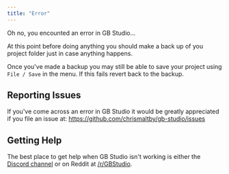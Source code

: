 ```yaml
---
title: "Error"
---
```


Oh no, you encounted an error in GB Studio...

At this point before doing anything you should make a back up of you project folder just in case anything happens.

Once you've made a backup you may still be able to save your project using `File / Save` in the menu. If this fails revert back to the backup.

## Reporting Issues

If you've come across an error in GB Studio it would be greatly appreciated if you file an issue at:
https://github.com/chrismaltby/gb-studio/issues

## Getting Help

The best place to get help when GB Studio isn't working is either the [Discord channel](https://discord.gg/bxerKnc) or on Reddit at [/r/GBStudio](https://www.reddit.com/r/gbstudio).